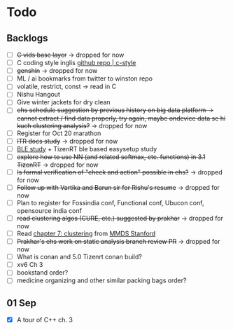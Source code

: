 # Todo

## Backlogs

- [ ] ~~C vids base layer~~ -> dropped for now
- [ ] C coding style inglis [github repo | c-style](https://github.com/mcinglis/c-style)
- [ ] ~~genshin~~ -> dropped for now
- [ ] ML / ai bookmarks from twitter to winston repo
- [ ] volatile, restrict, const -> read in C
- [ ] Nishu Hangout
- [ ] Give winter jackets for dry clean
- [ ] ~~ehs schedule suggestion by previous history on big data platform -> cannot extract / find data properly, try again, maybe ondevice data se hi kuch clustering analysis?~~ -> dropped for now
- [ ] Register for Oct 20 marathon
- [ ] ~~ITR docs study~~ -> dropped for now
- [ ] [BLE study](https://www.argenox.com/library/bluetooth-low-energy/introduction-to-bluetooth-low-energy-v4-0/) + TizenRT ble based easysetup study
- [ ] ~~explore how to use NN (and related softmax, etc. functions) in 3.1 TizenRT~~ -> dropped for now
- [ ] ~~Is formal verification of "check and action" possible in ehs?~~ -> dropped for now
- [ ] ~~Follow up with Vartika and Barun sir for Rishu's resume~~ -> dropped for now
- [ ] Plan to register for Fossindia conf, Functional conf, Ubucon conf, opensource india conf
- [ ] ~~read clustering algos (CURE, etc.) suggested by prakhar~~ -> dropped for now
- [ ] Read [chapter 7: clustering](http://infolab.stanford.edu/~ullman/mmds/ch7.pdf) from [MMDS Stanford](https://web.stanford.edu/class/cs246/) 
- [ ] ~~Prakhar's ehs work on static analysis branch review PR~~ -> dropped for now
- [ ] What is conan and 5.0 Tizenrt conan build?
- [ ] xv6 Ch 3
- [ ] bookstand order?
- [ ] medicine organizing and other similar packing bags order?

## 01 Sep

- [x] A tour of C++ ch. 3
